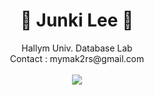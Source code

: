 <div align=center><h1>👾 Junki Lee 👾</h1>
Hallym Univ. Database Lab<br>
Contact : mymak2rs@gmail.com<br><br>
<a href="https://mymak2rs.github.io/"><img src="https://img.shields.io/github/followers/mymak2rs?label=mymak2rs&style=social"/></a>
</div>
